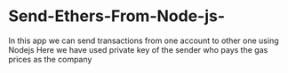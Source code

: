 # Send-Ethers-From-Node-js-
In this app we can send transactions from one account to other one using Nodejs
Here we have used private key of the sender who pays the gas prices as the company
